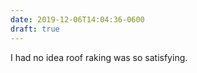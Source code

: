 ```yaml
---
date: 2019-12-06T14:04:36-0600
draft: true
---
```




I had no idea roof raking was so satisfying.



